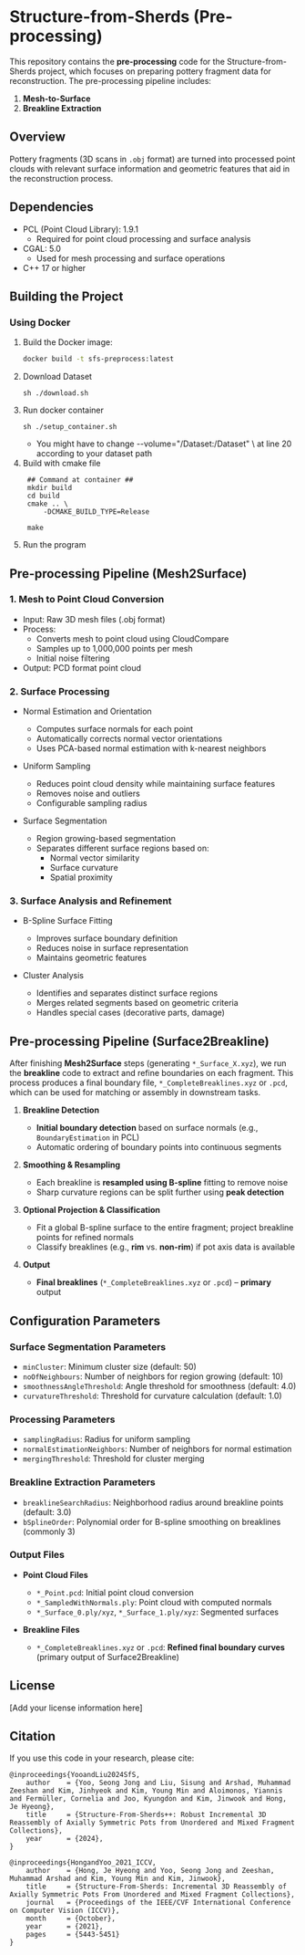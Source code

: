 # Structure-from-Sherds (Pre-processing)

This repository contains the **pre-processing** code for the Structure-from-Sherds project, which focuses on preparing pottery fragment data for reconstruction. The pre-processing pipeline includes:

1. **Mesh-to-Surface**  
2. **Breakline Extraction**


## Overview
Pottery fragments (3D scans in `.obj` format) are turned into processed point clouds with relevant surface information and geometric features that aid in the reconstruction process.

## Dependencies
- PCL (Point Cloud Library): 1.9.1
  - Required for point cloud processing and surface analysis
- CGAL: 5.0
  - Used for mesh processing and surface operations
- C++ 17 or higher

## Building the Project

### Using Docker

1. Build the Docker image:
   ```bash
   docker build -t sfs-preprocess:latest
   ```
2. Download Dataset
   ```
   sh ./download.sh
   ```
3. Run docker container
   ```
   sh ./setup_container.sh
   ```
   - You might have to change --volume="/Dataset:/Dataset" \ at line 20 according to your dataset path
4. Build with cmake file
   ```
    ## Command at container ##
    mkdir build
    cd build
    cmake .. \
        -DCMAKE_BUILD_TYPE=Release 

    make
   ```
5. Run the program

## Pre-processing Pipeline (Mesh2Surface)

### 1. Mesh to Point Cloud Conversion
- Input: Raw 3D mesh files (.obj format)
- Process: 
  - Converts mesh to point cloud using CloudCompare
  - Samples up to 1,000,000 points per mesh
  - Initial noise filtering
- Output: PCD format point cloud

### 2. Surface Processing
- Normal Estimation and Orientation
  - Computes surface normals for each point
  - Automatically corrects normal vector orientations
  - Uses PCA-based normal estimation with k-nearest neighbors

- Uniform Sampling
  - Reduces point cloud density while maintaining surface features
  - Removes noise and outliers
  - Configurable sampling radius

- Surface Segmentation
  - Region growing-based segmentation
  - Separates different surface regions based on:
    - Normal vector similarity
    - Surface curvature
    - Spatial proximity

### 3. Surface Analysis and Refinement
- B-Spline Surface Fitting
  - Improves surface boundary definition
  - Reduces noise in surface representation
  - Maintains geometric features

- Cluster Analysis
  - Identifies and separates distinct surface regions
  - Merges related segments based on geometric criteria
  - Handles special cases (decorative parts, damage)

## Pre-processing Pipeline (Surface2Breakline)

After finishing **Mesh2Surface** steps (generating `*_Surface_X.xyz`), we run the **breakline** code to extract and refine boundaries on each fragment. This process produces a final boundary file, `*_CompleteBreaklines.xyz` or `.pcd`, which can be used for matching or assembly in downstream tasks.

1. **Breakline Detection**  
   - **Initial boundary detection** based on surface normals (e.g., `BoundaryEstimation` in PCL)  
   - Automatic ordering of boundary points into continuous segments

2. **Smoothing & Resampling**  
   - Each breakline is **resampled using B-spline** fitting to remove noise  
   - Sharp curvature regions can be split further using **peak detection**

3. **Optional Projection & Classification**  
   - Fit a global B-spline surface to the entire fragment; project breakline points for refined normals  
   - Classify breaklines (e.g., **rim** vs. **non-rim**) if pot axis data is available  

4. **Output**  
   - **Final breaklines** (`*_CompleteBreaklines.xyz` or `.pcd`) – **primary** output 

## Configuration Parameters

### Surface Segmentation Parameters
- `minCluster`: Minimum cluster size (default: 50)
- `noOfNeighbours`: Number of neighbors for region growing (default: 10)
- `smoothnessAngleThreshold`: Angle threshold for smoothness (default: 4.0)
- `curvatureThreshold`: Threshold for curvature calculation (default: 1.0)

### Processing Parameters
- `samplingRadius`: Radius for uniform sampling
- `normalEstimationNeighbors`: Number of neighbors for normal estimation
- `mergingThreshold`: Threshold for cluster merging

### Breakline Extraction Parameters
- `breaklineSearchRadius`: Neighborhood radius around breakline points (default: 3.0)
- `bSplineOrder`: Polynomial order for B-spline smoothing on breaklines (commonly 3)


### Output Files
- **Point Cloud Files**  
  - `*_Point.pcd`: Initial point cloud conversion  
  - `*_SampledWithNormals.ply`: Point cloud with computed normals  
  - `*_Surface_0.ply/xyz`, `*_Surface_1.ply/xyz`: Segmented surfaces  

- **Breakline Files**  
  - `*_CompleteBreaklines.xyz` or `.pcd`: **Refined final boundary curves** (primary output of Surface2Breakline)


## License
[Add your license information here]

## Citation
If you use this code in your research, please cite:
```
@inproceedings{YooandLiu2024SfS,
	author    = {Yoo, Seong Jong and Liu, Sisung and Arshad, Muhammad Zeeshan and Kim, Jinhyeok and Kim, Young Min and Aloimonos, Yiannis and Fermüller, Cornelia and Joo, Kyungdon and Kim, Jinwook and Hong, Je Hyeong},
	title     = {Structure-From-Sherds++: Robust Incremental 3D Reassembly of Axially Symmetric Pots from Unordered and Mixed Fragment Collections},
	year      = {2024},
}
```
```
@inproceedings{HongandYoo_2021_ICCV,
	author    = {Hong, Je Hyeong and Yoo, Seong Jong and Zeeshan, Muhammad Arshad and Kim, Young Min and Kim, Jinwook},
	title     = {Structure-From-Sherds: Incremental 3D Reassembly of Axially Symmetric Pots From Unordered and Mixed Fragment Collections},
	journal   = {Proceedings of the IEEE/CVF International Conference on Computer Vision (ICCV)},
	month     = {October},
	year      = {2021},
	pages     = {5443-5451}
}
```